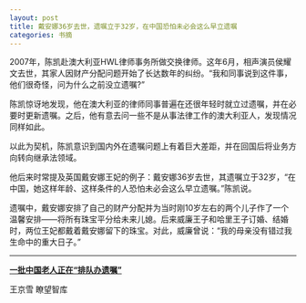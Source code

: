 ```yaml
---
layout: post
title: 戴安娜36岁去世，遗嘱立于32岁，在中国恐怕未必会这么早立遗嘱
categories: 书摘
---
```


2007年，陈凯赴澳大利亚HWL律师事务所做交换律师。这年6月，相声演员侯耀文去世，其家人因财产分配问题开始了长达数年的纠纷。“我和同事说到这件事，他们很奇怪，问为什么之前没立遗嘱?”

陈凯惊讶地发现，他在澳大利亚的律师同事普遍在还很年轻时就立过遗嘱，并在必要时更新遗嘱。之后，他有意去问一些不是从事法律工作的澳大利亚人，发现情况同样如此。

以此为契机，陈凯意识到国内外在遗嘱问题上有着巨大差距，并在回国后将业务方向转向继承法领域。

他后来时常提及英国戴安娜王妃的例子：戴安娜36岁去世，其遗嘱立于32岁，“在中国，她这样年龄、这样条件的人恐怕未必会这么早立遗嘱。”陈凯说。

遗嘱中，戴安娜安排了自己的财产分配并为当时刚10岁左右的两个儿子作了一个温馨安排——将所有珠宝平分给未来儿媳。后来威廉王子和哈里王子订婚、结婚时，两位王妃都戴着戴安娜留下的珠宝。对此，威廉曾说：“我的母亲没有错过我生命中的重大日子。”

---

**[一批中国老人正在“排队办遗嘱”](https://mp.weixin.qq.com/s/m2FJKXDUqzwm2kCn5S2mIQ)**

王京雪 瞭望智库




